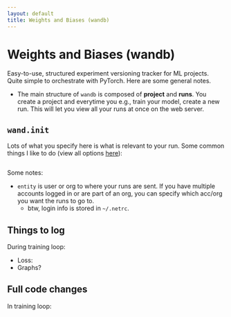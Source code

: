 ```yaml
---
layout: default
title: Weights and Biases (wandb)
---
```


# Weights and Biases (wandb)

Easy-to-use, structured experiment versioning tracker for ML projects. Quite simple to orchestrate with PyTorch. Here are some general notes. 

- The main structure of `wandb` is composed of **project** and **runs**. You create a project and everytime you e.g., train your model, create a new run. This will let you view all your runs at once on the web server. 


## `wand.init` 

Lots of what you specify here is what is relevant to your run. Some common things I like to do (view all options [here](https://docs.wandb.ai/ref/python/init)): 

```python

```

Some notes: 
- `entity` is user or org to where your runs are sent. If you have multiple accounts logged in or are part of an org, you can specify which acc/org you want the runs to go to. 
  - btw, login info is stored in `~/.netrc`. 


## Things to log 

During training loop: 
- Loss: 
- Graphs? 


## Full code changes 

In training loop: 





